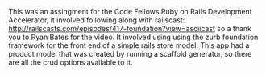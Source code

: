 This was an assingment for the Code Fellows Ruby on Rails Development Accelerator, it  involved following along with railscast: http://railscasts.com/episodes/417-foundation?view=asciicast so a thank you to Ryan Bates for the video. It involved using using the zurb foundation framework for the front end of a simple rails store model. This app had a product model that was created by running a scaffold generator, so there are all the crud options available to it.
